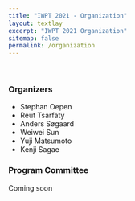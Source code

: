 ```yaml
---
title: "IWPT 2021 - Organization"
layout: textlay
excerpt: "IWPT 2021 Organization"
sitemap: false
permalink: /organization
---
```


&nbsp;

### Organizers

- Stephan Oepen
- Reut Tsarfaty
- Anders Søgaard
- Weiwei Sun
- Yuji Matsumoto
- Kenji Sagae

### Program Committee

Coming soon

&nbsp; 

&nbsp; 

&nbsp; 

&nbsp; 

&nbsp; 

&nbsp; 

&nbsp; 

&nbsp; 

&nbsp; 

&nbsp; 

&nbsp; 

&nbsp; 

&nbsp; 

